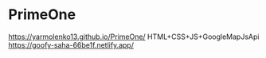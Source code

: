 # PrimeOne
https://yarmolenko13.github.io/PrimeOne/
HTML+CSS+JS+GoogleMapJsApi
https://goofy-saha-66be1f.netlify.app/
